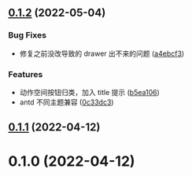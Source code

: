 ## [0.1.2](https://github.com/FurtherBank/json-schemaeditor-antd/compare/v0.1.1...v0.1.2) (2022-05-04)

### Bug Fixes

- 修复之前没改导致的 drawer 出不来的问题 ([a4ebcf3](https://github.com/FurtherBank/json-schemaeditor-antd/commit/a4ebcf3d7f5aed233ed1c05a0987854187c5f889))

### Features

- 动作空间按钮归类，加入 title 提示 ([b5ea106](https://github.com/FurtherBank/json-schemaeditor-antd/commit/b5ea106068091087726da582972124a4c6513e37))
- antd 不同主题兼容 ([0c33dc3](https://github.com/FurtherBank/json-schemaeditor-antd/commit/0c33dc3f6a08f77821cfdd8389b0cf0f1567ab8d))

## [0.1.1](https://github.com/FurtherBank/json-schemaeditor-antd/compare/v0.1.0...v0.1.1) (2022-04-12)

# 0.1.0 (2022-04-12)
